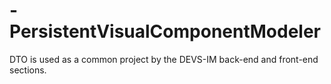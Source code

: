 # -PersistentVisualComponentModeler
DTO is used as a common project by the DEVS-IM back-end and front-end sections.
